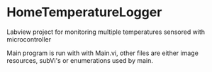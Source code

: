 # HomeTemperatureLogger
Labview project for monitoring multiple temperatures sensored with microcontroller

Main program is run with with Main.vi, other files are either image resources, subVi's or enumerations used by main.
